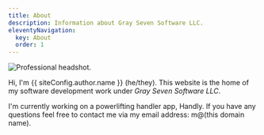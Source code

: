 ```yaml
---
title: About
description: Information about Gray Seven Software LLC.
eleventyNavigation:
  key: About
  order: 1
---
```


<img src="/images/headshot.jpeg" alt="Professional headshot." class="myphoto" />

Hi, I'm {{ siteConfig.author.name }} (he/they). This website is the home of my software development work under *Gray Seven Software LLC*.

I'm currently working on a powerlifting handler app, Handly. If you have any questions feel free to contact me via my email address: m@(this domain name).
